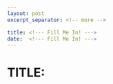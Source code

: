 ```yaml
---
layout: post
excerpt_separator: <!-- more -->

title: <!--- Fill Me In! --->
date:  <!--- Fill Me In! --->
---
```


# TITLE:

<!-- Begin Excerpt -->

<!-- more -->

<!-- Begin Content -->